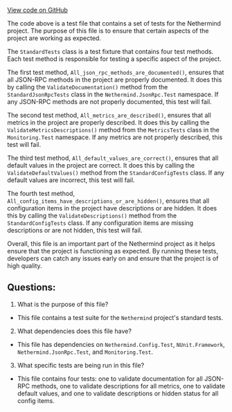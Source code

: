 [View code on GitHub](https://github.com/NethermindEth/nethermind/src/Nethermind/Nethermind.Runner.Test/StandardTests.cs)

The code above is a test file that contains a set of tests for the Nethermind project. The purpose of this file is to ensure that certain aspects of the project are working as expected. 

The `StandardTests` class is a test fixture that contains four test methods. Each test method is responsible for testing a specific aspect of the project. 

The first test method, `All_json_rpc_methods_are_documented()`, ensures that all JSON-RPC methods in the project are properly documented. It does this by calling the `ValidateDocumentation()` method from the `StandardJsonRpcTests` class in the `Nethermind.JsonRpc.Test` namespace. If any JSON-RPC methods are not properly documented, this test will fail.

The second test method, `All_metrics_are_described()`, ensures that all metrics in the project are properly described. It does this by calling the `ValidateMetricsDescriptions()` method from the `MetricsTests` class in the `Monitoring.Test` namespace. If any metrics are not properly described, this test will fail.

The third test method, `All_default_values_are_correct()`, ensures that all default values in the project are correct. It does this by calling the `ValidateDefaultValues()` method from the `StandardConfigTests` class. If any default values are incorrect, this test will fail.

The fourth test method, `All_config_items_have_descriptions_or_are_hidden()`, ensures that all configuration items in the project have descriptions or are hidden. It does this by calling the `ValidateDescriptions()` method from the `StandardConfigTests` class. If any configuration items are missing descriptions or are not hidden, this test will fail.

Overall, this file is an important part of the Nethermind project as it helps ensure that the project is functioning as expected. By running these tests, developers can catch any issues early on and ensure that the project is of high quality.
## Questions: 
 1. What is the purpose of this file?
- This file contains a test suite for the `Nethermind` project's standard tests.

2. What dependencies does this file have?
- This file has dependencies on `Nethermind.Config.Test`, `NUnit.Framework`, `Nethermind.JsonRpc.Test`, and `Monitoring.Test`.

3. What specific tests are being run in this file?
- This file contains four tests: one to validate documentation for all JSON-RPC methods, one to validate descriptions for all metrics, one to validate default values, and one to validate descriptions or hidden status for all config items.